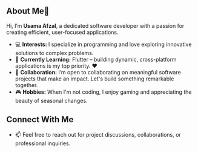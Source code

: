 ## About Me👋
Hi, I’m **Usama Afzal**, a dedicated software developer with a passion for creating efficient, user-focused applications. 

- 💻 **Interests:** I specialize in programming and love exploring innovative solutions to complex problems. 
- 🚀 **Currently Learning:** Flutter – building dynamic, cross-platform applications is my top priority. ❤️
- 🤝 **Collaboration:** I’m open to collaborating on meaningful software projects that make an impact. Let's build something remarkable together.
- 🎮 **Hobbies:** When I'm not coding, I enjoy gaming and appreciating the beauty of seasonal changes.

## Connect With Me
- 📫 Feel free to reach out for project discussions, collaborations, or professional inquiries.

<!---
Usamaafzall/Usamaafzall is a ✨ special ✨ repository because its `README.md` (this file) appears on your GitHub profile.
Click the Preview link to explore my contributions and projects.
--->
